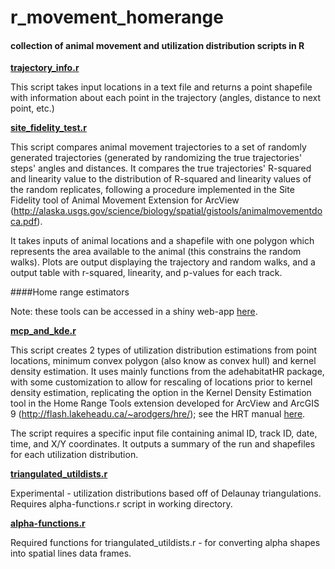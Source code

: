 # r_movement_homerange

#### collection of animal movement and utilization distribution scripts in R

**[trajectory_info.r](https://github.com/dnbucklin/r_movement_homerange/blob/master/trajectory_info.r)**

This script takes input locations in a text file and returns a point shapefile with information about each point in the trajectory (angles, distance to next point, etc.)

**[site_fidelity_test.r](https://github.com/dnbucklin/r_movement_homerange/blob/master/site_fidelity_test.r)**

This script compares animal movement trajectories to a set of randomly generated trajectories (generated by randomizing the true trajectories' steps' angles and distances. It compares the true trajectories' R-squared and linearity value to the distribution of R-squared and linearity values of the random replicates, following a procedure implemented in the Site Fidelity tool of Animal Movement Extension for ArcView (http://alaska.usgs.gov/science/biology/spatial/gistools/animalmovementdoca.pdf).

It takes inputs of animal locations and a shapefile with one polygon which represents the area available to the animal (this constrains the random walks). Plots are output displaying the trajectory and random walks, and a output table with r-squared, linearity, and p-values for each track.

####Home range estimators

Note: these tools can be accessed in a shiny web-app [here](https://dbshiny.shinyapps.io/hr_explorer).

**[mcp_and_kde.r](https://github.com/dnbucklin/r_movement_homerange/blob/master/mcp_and_kde.r)**

This script creates 2 types of utilization distribution estimations from point locations, minimum convex polygon (also know as convex hull) and kernel density estimation. It uses mainly functions from the adehabitatHR package, with some customization to allow for rescaling of locations prior to kernel density estimation, replicating the option in the Kernel Density Estimation tool in the Home Range Tools extension developed for ArcView and ArcGIS 9 (http://flash.lakeheadu.ca/~arodgers/hre/); see the HRT manual [here](http://flash.lakeheadu.ca/~arodgers/hre/HRT%20Users%20Manual%20Draft%20August%2010%202011.pdf).

The script requires a specific input file containing animal ID, track ID, date, time, and X/Y coordinates. It outputs a summary of the run and shapefiles for each utilization distribution.

**[triangulated_utildists.r](https://github.com/dnbucklin/r_movement_homerange/blob/master/triangulated_utildists.r)**

Experimental - utilization distributions based off of Delaunay triangulations. Requires alpha-functions.r script in working directory.

**[alpha-functions.r](https://github.com/dnbucklin/r_movement_homerange/blob/master/alpha-functions.r)**

Required functions for triangulated_utildists.r - for converting alpha shapes into spatial lines data frames.
